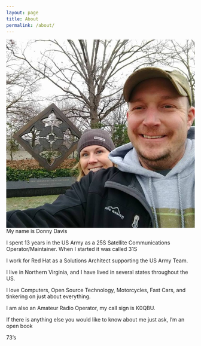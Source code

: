 ```yaml
---
layout: page
title: About
permalink: /about/
---
```

<img style="float: right;" src="/assets/blog/img/profile.jpg">

My name is Donny Davis

I spent 13 years in the US Army as a 25S Satellite Communications Operator/Maintainer. When I started it was called 31S

I work for Red Hat as a Solutions Architect supporting the US Army Team.

I live in Northern Virginia, and I have lived in several states throughout the US.

I love Computers, Open Source Technology, Motorcycles, Fast Cars, and tinkering on just about everything.

I am also an Amateur Radio Operator, my call sign is K0QBU.

If there is anything else you would like to know about me just ask, I’m an open book

73’s

